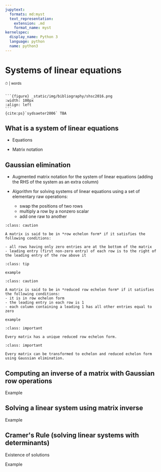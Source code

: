 ```yaml
---
jupytext:
  formats: md:myst
  text_representation:
    extension: .md
    format_name: myst
kernelspec:
  display_name: Python 3
  language: python
  name: python3
---
```


# Systems of linear equations

<small>⏱ <span class="eta"></span> | <span class="words"></span> words</small>

````{dropdown} Sources and reading guide

```{figure} _static/img/bibliography/shsc2016.png
:width: 100px
:align: left
```
{cite:ps}`sydsaeter2006` TBA

````

## What is a system of linear equations

- Equations

- Matrix notation


## Gaussian elimination

- Augmented matrix notation for the system of linear equations (adding the RHS of the system as an extra column)

- Algorithm for solving systems of linear equations using a set of elementary raw operations:
  - swap the positions of two rows
  - multiply a row by a nonzero scalar
  - add one raw to another

```{admonition} Definition
:class: caution

A matrix is said to be in *row echelon form* if it satisfies the following conditions:

- all rows having only zero entries are at the bottom of the matrix
- leading entry (first non-zero entry) of each row is to the right of the leading entry of the row above it

```

```{admonition} Example
:class: tip

example
```

```{admonition} Definition
:class: caution

A matrix is said to be in *reduced row echelon form* if it satisfies the following conditions:
- it is in row echelon form
- the leading entry in each row is 1
- each column containing a leading 1 has all other entries equal to zero

```

```{admonition} Example
example
```

```{admonition} Fact
:class: important

Every matrix has a unique reduced row echelon form.
```

```{admonition} Fact
:class: important

Every matrix can be transformed to echelon and reduced echelon form using Gaussian elimination.
```



## Computing an inverse of a matrix with Gaussian row operations

Example

## Solving a linear system using matrix inverse

Example

## Cramer's Rule (solving linear systems with determinants)

Existence of solutions

Example

